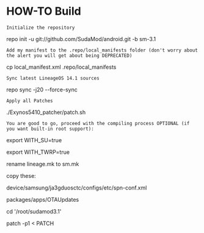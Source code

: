# HOW-TO Build

    Initialize the repository

repo init -u git://github.com/SudaMod/android.git -b sm-3.1

    Add my manifest to the .repo/local_manifests folder (don't worry about the alert you will get about being DEPRECATED)  

cp local_manifest.xml .repo/local_manifests

    Sync latest LineageOS 14.1 sources  

repo sync -j20 --force-sync

    Apply all Patches

./Exynos5410_patcher/patch.sh

    You are good to go, proceed with the compiling process OPTIONAL (if you want built-in root support):

export WITH_SU=true

export WITH_TWRP=true

rename lineage.mk to sm.mk

copy these:

device/samsung/ja3gduosctc/configs/etc/spn-conf.xml

packages/apps/OTAUpdates

cd '/root/sudamod3.1'

patch -p1 < PATCH
